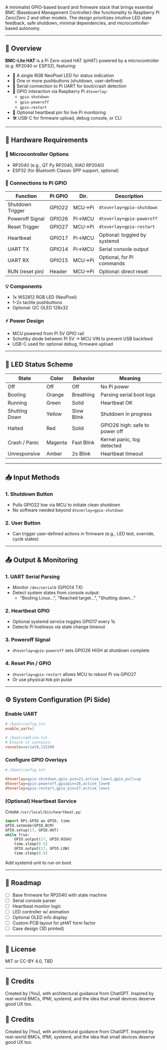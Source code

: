 A minimalist GPIO-based board and firmware stack that brings essential BMC (Baseboard Management Controller)-like functionality to Raspberry Pi Zero/Zero 2 and other models. The design prioritizes intuitive LED state feedback, safe shutdown, minimal dependencies, and microcontroller-based autonomy.

---

## 🧠 Overview

**BMC-Lite HAT** is a Pi Zero-sized HAT (pHAT) powered by a microcontroller (e.g. RP2040 or ESP32), featuring:

- 🌈 A single RGB NeoPixel LED for status indication
- 🔘 One or more pushbuttons (shutdown, user-defined)
- 🔄 Serial connection to Pi UART for boot/crash detection
- 🔌 GPIO interaction via Raspberry Pi `dtoverlay`:
  - `gpio-shutdown`
  - `gpio-poweroff`
  - `gpio-restart`
- 🔎 Optional heartbeat pin for live Pi monitoring
- 🛠️ USB-C for firmware upload, debug console, or CLI

---

## 🧱 Hardware Requirements

### 🔲 Microcontroller Options
- RP2040 (e.g., QT Py RP2040, XIAO RP2040)
- ESP32 (for Bluetooth Classic SPP support, optional)

### 🔗 Connections to Pi GPIO
| Function          | Pi GPIO | Dir.     | Description                       |
|------------------|---------|----------|-----------------------------------|
| Shutdown Trigger | GPIO22  | MCU→Pi   | `dtoverlay=gpio-shutdown`        |
| Poweroff Signal  | GPIO26  | Pi→MCU   | `dtoverlay=gpio-poweroff`        |
| Reset Trigger    | GPIO27  | MCU→Pi   | `dtoverlay=gpio-restart`         |
| Heartbeat        | GPIO17  | Pi→MCU   | Optional: toggled by systemd      |
| UART TX          | GPIO14  | Pi→MCU   | Serial console output             |
| UART RX          | GPIO15  | MCU→Pi   | Optional, for Pi commands         |
| RUN (reset pin)  | Header  | MCU→Pi   | Optional: direct reset            |

### 💡 Components
- 1x WS2812 RGB LED (NeoPixel)
- 1–2x tactile pushbuttons
- Optional: I2C OLED 128x32

### ⚡ Power Design
- MCU powered from Pi 5V GPIO rail
- Schottky diode between Pi 5V → MCU VIN to prevent USB backfeed
- USB-C used for optional debug, firmware upload

---

## 🌈 LED Status Scheme

| State            | Color   | Behavior     | Meaning                      |
|------------------|---------|--------------|-------------------------------|
| Off              | Off     | Off          | No Pi power                  |
| Booting          | Orange  | Breathing    | Parsing serial boot logs     |
| Running          | Green   | Solid        | Heartbeat OK                 |
| Shutting Down    | Yellow  | Slow Blink   | Shutdown in progress         |
| Halted           | Red     | Solid        | GPIO26 high: safe to power off|
| Crash / Panic    | Magenta | Fast Blink   | Kernel panic, log detected   |
| Unresponsive     | Amber   | 2s Blink     | Heartbeat timeout            |

---

## 📥 Input Methods

### 1. **Shutdown Button**
- Pulls GPIO22 low via MCU to initiate clean shutdown
- No software needed beyond `dtoverlay=gpio-shutdown`

### 2. **User Button**
- Can trigger user-defined actions in firmware (e.g., LED test, override, cycle states)

---

## 📤 Output & Monitoring

### 1. **UART Serial Parsing**
- Monitor `/dev/serial0` (GPIO14 TX)
- Detect system states from console output:
  - "Booting Linux...", "Reached target...", "Shutting down..."

### 2. **Heartbeat GPIO**
- Optional systemd service toggles GPIO17 every 1s
- Detects Pi liveliness via state change timeout

### 3. **Poweroff Signal**
- `dtoverlay=gpio-poweroff` sets GPIO26 HIGH at shutdown complete

### 4. **Reset Pin / GPIO**
- `dtoverlay=gpio-restart` allows MCU to reboot Pi via GPIO27
- Or use physical `RUN` pin pulse

---

## ⚙️ System Configuration (Pi Side)

### Enable UART
```ini
# /boot/config.txt
enable_uart=1

# /boot/cmdline.txt
# Ensure it contains:
console=serial0,115200
```

### Configure GPIO Overlays
```ini
# /boot/config.txt

dtoverlay=gpio-shutdown,gpio_pin=22,active_low=1,gpio_pull=up
dtoverlay=gpio-poweroff,gpiopin=26,active_low=0
dtoverlay=gpio-restart,gpio_pin=27,active_low=1
```

### (Optional) Heartbeat Service
Create `/usr/local/bin/heartbeat.py`:
```python
import RPi.GPIO as GPIO, time
GPIO.setmode(GPIO.BCM)
GPIO.setup(17, GPIO.OUT)
while True:
    GPIO.output(17, GPIO.HIGH)
    time.sleep(0.5)
    GPIO.output(17, GPIO.LOW)
    time.sleep(0.5)
```
Add systemd unit to run on boot.

---

## 🚧 Roadmap
- [ ] Base firmware for RP2040 with state machine
- [ ] Serial console parser
- [ ] Heartbeat monitor logic
- [ ] LED controller w/ animation
- [ ] Optional OLED info display
- [ ] Custom PCB layout for pHAT form factor
- [ ] Case design (3D printed)

---

## 📄 License
MIT or CC-BY 4.0, TBD

---

## 💬 Credits
Created by [You], with architectural guidance from ChatGPT. Inspired by real-world BMCs, IPMI, systemd, and the idea that small devices deserve good UX too.



## 💬 Credits
Created by [You], with architectural guidance from ChatGPT. Inspired by real-world BMCs, IPMI, systemd, and the idea that small devices deserve good UX too.
